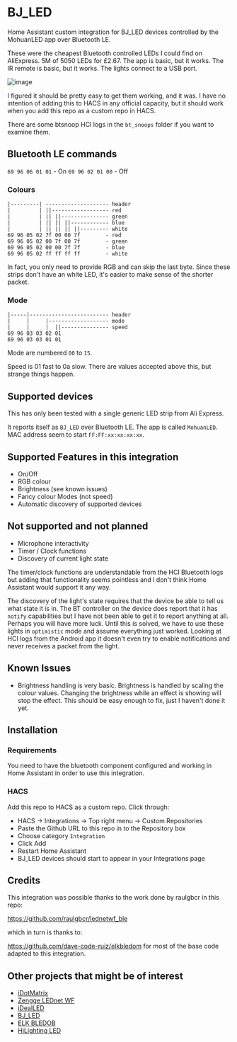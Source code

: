 # BJ_LED

Home Assistant custom integration for BJ_LED devices controlled by the MohuanLED app over Bluetooth LE.

These were the cheapest Bluetooth controlled LEDs I could find on AliExpress.  5M of 5050 LEDs for £2.67.  The app is basic, but it works.  The IR remote is basic, but it works.  The lights connect to a USB port.

![image](https://github.com/8none1/bj_led/assets/6552931/686eff8b-ab87-4327-b784-ed91d695f957)

I figured it should be pretty easy to get them working, and it was.  I have no intention of adding this to HACS in any official capacity, but it should work when you add this repo as a custom repo in HACS.

There are some btsnoop HCI logs in the `bt_snoops` folder if you want to examine them.

## Bluetooth LE commands

`69 96 06 01 01`                 - On
`69 96 02 01 00`                 - Off

### Colours

```
|---------| -------------------- header
|         | ||------------------ red
|         | || ||--------------- green
|         | || || ||------------ blue
|         | || || || ||--------- white
69 96 05 02 7f 00 00 7f        - red
69 96 05 02 00 7f 00 7f        - green
69 96 05 02 00 00 7f 7f        - blue
69 96 05 02 ff ff ff ff        - white
```

In fact, you only need to provide RGB and can skip the last byte.  Since these strips don't have an white LED, it's easier to make sense of the shorter packet.

### Mode

```
|-----|------------------------- header
|     |     |------------------- mode
|     |     |  ||--------------- speed
69 96 03 03 02 01
69 96 03 03 01 01
```

Mode are numbered `00` to `15`.

Speed is 01 fast to 0a slow.  There are values accepted above this, but strange things happen.

## Supported devices

This has only been tested with a single generic LED strip from Ali Express.

It reports itself as `BJ_LED` over Bluetooth LE.  The app is called `MohuanLED`.
MAC address seem to start `FF:FF:xx:xx:xx:xx`.

## Supported Features in this integration

- On/Off
- RGB colour
- Brightness (see known issues)
- Fancy colour Modes (not speed)
- Automatic discovery of supported devices

## Not supported and not planned

- Microphone interactivity
- Timer / Clock functions
- Discovery of current light state

The timer/clock functions are understandable from the HCI Bluetooth logs but adding that functionality seems pointless and I don't think Home Assistant would support it any way.

The discovery of the light's state requires that the device be able to tell us what state it is in.  The BT controller on the device does report that it has `notify` capabilities but I have not been able to get it to report anything at all.  Perhaps you will have more luck.  Until this is solved, we have to use these lights in `optimistic` mode and assume everything just worked.  Looking at HCI logs from the Android app it doesn't even try to enable notifications and never receives a packet from the light.

## Known Issues

- Brightness handling is very basic.  Brightness is handled by scaling the colour values.  Changing the brightness while an effect is showing will stop the effect.  This should be easy enough to fix, just I haven't done it yet.

## Installation

### Requirements

You need to have the bluetooth component configured and working in Home Assistant in order to use this integration.

### HACS

Add this repo to HACS as a custom repo.  Click through:

- HACS -> Integrations -> Top right menu -> Custom Repositories
- Paste the Github URL to this repo in to the Repository box
- Choose category `Integration`
- Click Add
- Restart Home Assistant
- BJ_LED devices should start to appear in your Integrations page

## Credits

This integration was possible thanks to the work done by raulgbcr in this repo:

<https://github.com/raulgbcr/lednetwf_ble>

which in turn is thanks to:

<https://github.com/dave-code-ruiz/elkbledom> for most of the base code adapted to this integration.

## Other projects that might be of interest

- [iDotMatrix](https://github.com/8none1/idotmatrix)
- [Zengge LEDnet WF](https://github.com/8none1/zengge_lednetwf)
- [iDealLED](https://github.com/8none1/idealLED)
- [BJ_LED](https://github.com/8none1/bj_led)
- [ELK BLEDOB](https://github.com/8none1/elk-bledob)
- [HiLighting LED](https://github.com/8none1/hilighting_homeassistant)

